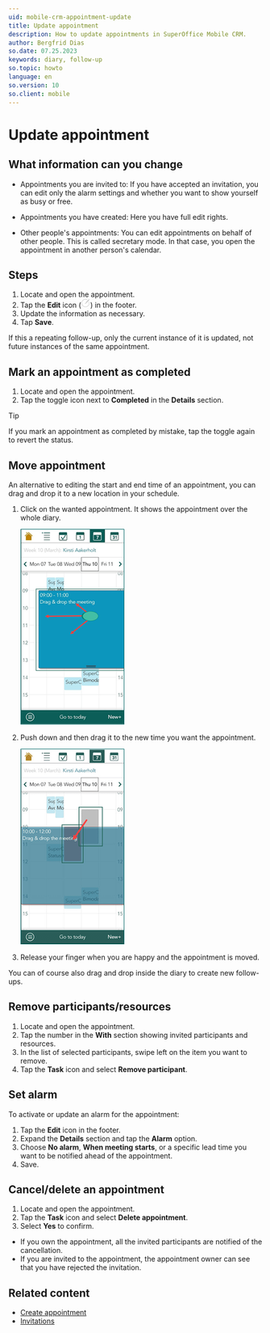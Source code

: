 ```yaml
---
uid: mobile-crm-appointment-update
title: Update appointment
description: How to update appointments in SuperOffice Mobile CRM.
author: Bergfrid Dias
so.date: 07.25.2023
keywords: diary, follow-up
so.topic: howto
language: en
so.version: 10
so.client: mobile
---
```


# Update appointment

## What information can you change

* Appointments you are invited to: If you have accepted an invitation, you can edit only the alarm settings and whether you want to show yourself as busy or free.

* Appointments you have created: Here you have full edit rights.

* Other people's appointments: You can edit appointments on behalf of other people. This is called secretary mode. In that case, you open the appointment in another person's calendar.

## Steps

1. Locate and open the appointment.
2. Tap the **Edit** icon (![icon][img3]) in the footer.
3. Update the information as necessary.
4. Tap **Save**.

If this a repeating follow-up, only the current instance of it is updated, not future instances of the same appointment.

## Mark an appointment as completed

1. Locate and open the appointment.
2. Tap the toggle icon next to **Completed** in the **Details** section.

> [!TIP]
> If you mark an appointment as completed by mistake, tap the toggle again to revert the status.

## Move appointment

An alternative to editing the start and end time of an appointment, you can drag and drop it to a new location in your schedule.

1. Click on the wanted appointment. It shows the appointment over the whole diary.

    ![Diary with drag-and-drop -app-screen][img1]

2. Push down and then drag it to the new time you want the appointment.

    ![Diary with drag-and-drop -app-screen][img2]

3. Release your finger when you are happy and the appointment is moved.

You can of course also drag and drop inside the diary to create new follow-ups.

## Remove participants/resources

1. Locate and open the appointment.
2. Tap the number in the **With** section showing invited participants and resources.
3. In the list of selected participants, swipe left on the item you want to remove.
4. Tap the **Task** icon and select **Remove participant**.

## Set alarm

To activate or update an alarm for the appointment:

1. Tap the **Edit** icon in the footer.
2. Expand the **Details** section and tap the **Alarm** option.
3. Choose **No alarm**, **When meeting starts**, or a specific lead time you want to be notified ahead of the appointment.
4. Save.

## Cancel/delete an appointment

1. Locate and open the appointment.
2. Tap the **Task** icon and select **Delete appointment**.
3. Select **Yes** to confirm.

* If you own the appointment, all the invited participants are notified of the cancellation.
* If you are invited to the appointment, the appointment owner can see that you have rejected the invitation.

## Related content

* [Create appointment][1]
* [Invitations][2]

<!-- Referenced links -->
[1]: create-appointment.md
[2]: invitations.md

<!-- Referenced images -->
[img1]: ../../../../../release-notes/mobile/media/move-appointment-1.png
[img2]: ../../../../../release-notes/mobile/media/move-appointment-2.png
[img3]: ../../../../../common/icons/mobile/edit.png
